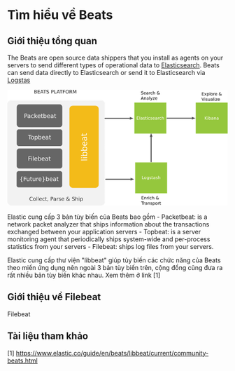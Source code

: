# Tìm hiểu về Beats

## Giới thiệu tổng quan

  The Beats are open source data shippers that you install as agents on your servers to send different types of operational data to [Elasticsearch](https://github.com/nguyenvulebinh/elasticsearch). Beats can send data directly to Elasticsearch or send it to Elasticsearch via [Logstas](http://learn.elastic.co/logstash-intro)
  
  ![alt tag](https://github.com/nguyenvulebinh/beats_elasticsearch/blob/master/beats-platform.png)
  
  Elastic cung cấp 3 bản tùy biến của Beats bao gồm
    - Packetbeat: is a network packet analyzer that ships information about the transactions exchanged between your application servers
    - Topbeat: is a server monitoring agent that periodically ships system-wide and per-process statistics from your servers
    - Filebeat: ships log files from your servers.
    
  Elastic cung cấp thư viện "libbeat" giúp tùy biến các chức năng của Beats theo miền ứng dụng nên ngoài 3 bản tùy biến trên, cộng đồng cũng đưa ra rất nhiều bản tùy biến khác nhau. Xem thêm ở link [1]
  
  
## Giới thiệu về Filebeat

Filebeat 
  
## Tài liệu tham khảo

[1] https://www.elastic.co/guide/en/beats/libbeat/current/community-beats.html
